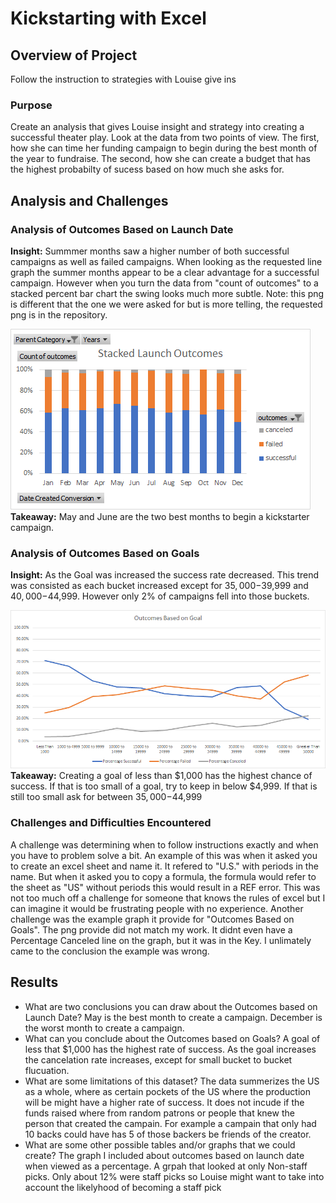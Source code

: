 # Kickstarting with Excel

## Overview of Project
Follow the instruction to strategies with Louise give ins
### Purpose
Create an analysis that gives Louise insight and strategy into creating a successful theater play. Look at the data from two points of view. The first, how she can time her funding campaign to begin during the best month of the year to fundraise. The second, how she can create a budget that has the highest probabilty of sucess based on how much she asks for.
## Analysis and Challenges
### Analysis of Outcomes Based on Launch Date
**Insight:** Summmer months saw a higher number of both successful campaigns as well as failed campaigns. When looking as the requested line graph the summer months appear to be a clear advantage for a successful campaign. However when you turn the data from "count of outcomes" to a stacked percent bar chart the swing looks much more subtle. Note: this png is different that the one we were asked for but is more telling, the requested png is in the repository.

![stacked_launch_outcomes](https://github.com/charlieburd/kickstarter-analysis/blob/master/stacked_launch_outcomes.png)
**Takeaway:** May and June are the two best months to begin a kickstarter campaign. 
### Analysis of Outcomes Based on Goals
**Insight:** As the Goal was increased the success rate decreased. This trend was consisted as each bucket increased except for $35,000-$39,999 and $40,000-$44,999. However only 2% of campaigns fell into those buckets.

![stacked_launch_outcomes](https://github.com/charlieburd/kickstarter-analysis/blob/master/Outcomes_vs_Goals.png)
**Takeaway:** Creating a goal of less than $1,000 has the highest chance of success. If that is too small of a goal, try to keep in below $4,999. If that is still too small ask for between $35,000-$44,999
### Challenges and Difficulties Encountered
A challenge was determining when to follow instructions exactly and when you have to problem solve a bit. An example of this was when it asked you to create an excel sheet and  name it. It refered to "U.S." with periods in the name. But when it asked you to copy a formula, the formula would refer to the sheet as "US" without periods this would result in a REF error. This was not too much off a challenge for someone that knows the rules of excel but I can imagine it would be frustrating people with no experience.
Another challenge was the example graph it provide for "Outcomes Based on Goals". The png provide did not match my work. It didnt even have a Percentage Canceled line on the graph, but it was in the Key. I unlimately came to the conclusion the example was wrong.
## Results

- What are two conclusions you can draw about the Outcomes based on Launch Date?
May is the best month to create a campaign. December is the worst month to create a campaign.
- What can you conclude about the Outcomes based on Goals?
A goal of less that $1,000 has the highest rate of success. As the goal increases the cancelation rate increases, except for small bucket to bucket flucuation.
- What are some limitations of this dataset?
The data summerizes the US as a whole, where as certain pockets of the US where the production will be might have a higher rate of success. It does not incude if the funds raised where from random patrons or people that knew the person that created the campain. For example a campain that only had 10 backs could have has 5 of those backers be friends of the creator.
- What are some other possible tables and/or graphs that we could create?
The graph I included about outcomes based on launch date when viewed as a percentage. A grpah that looked at only Non-staff picks. Only about 12% were staff picks so Louise might want to take into account the likelyhood of becoming a staff pick
